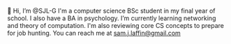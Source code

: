 👋 Hi, I’m @SJL-G
I'm a computer science BSc student in my final year of school. I also have a BA in psychology.
I’m currently learning networking and theory of computation. I'm also reviewing core CS concepts to prepare for job hunting.
You can reach me at sam.j.laffin@gmail.com
